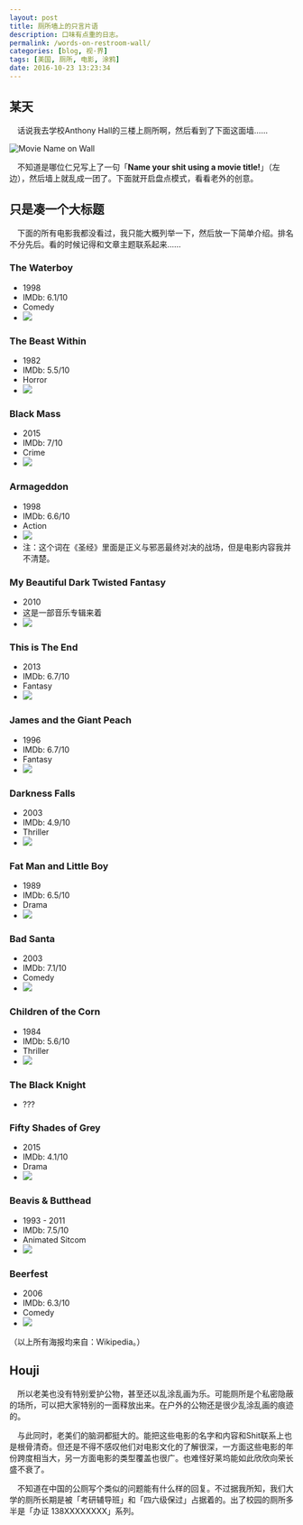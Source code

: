 ```yaml
---
layout: post
title: 厕所墙上的只言片语
description: 口味有点重的日志。
permalink: /words-on-restroom-wall/
categories: [blog, 视·界]
tags: [美国, 厕所, 电影, 涂鸦]
date: 2016-10-23 13:23:34
--- 
```


## 某天

　话说我去学校Anthony Hall的三楼上厕所啊，然后看到了下面这面墙……

![Movie Name on Wall]({{site.img-hosting}}/Pic4Post/words-on-restroom-wall/words-on-wall.jpg "Movie Names on Wall")

　不知道是哪位仁兄写上了一句「**Name your shit using a movie title!**」（左边），然后墙上就乱成一团了。下面就开启盘点模式，看看老外的创意。

## 只是凑一个大标题

　下面的所有电影我都没看过，我只能大概列举一下，然后放一下简单介绍。排名不分先后。看的时候记得和文章主题联系起来……

### The Waterboy

- 1998 
- IMDb: 6.1/10
- Comedy
- ![](https://upload.wikimedia.org/wikipedia/en/f/f3/Waterboy-poster-0.jpg)

### The Beast Within

- 1982
- IMDb: 5.5/10
- Horror
- ![](https://upload.wikimedia.org/wikipedia/en/6/64/BeastWithinPoster.jpg)

### Black Mass

- 2015
- IMDb: 7/10
- Crime
- ![](https://upload.wikimedia.org/wikipedia/en/c/c0/Black_Mass_%28film%29_poster.jpg)

### Armageddon

- 1998
- IMDb: 6.6/10
- Action
- ![](https://upload.wikimedia.org/wikipedia/en/f/fc/Armageddon-poster06.jpg)
- 注：这个词在《圣经》里面是正义与邪恶最终对决的战场，但是电影内容我并不清楚。

### My Beautiful Dark Twisted Fantasy

- 2010
- 这是一部音乐专辑来着
- ![](https://upload.wikimedia.org/wikipedia/en/f/f0/My_Beautiful_Dark_Twisted_Fantasy.jpg)

### This is The End

- 2013
- IMDb: 6.7/10
- Fantasy
- ![](https://upload.wikimedia.org/wikipedia/en/3/36/This-is-the-End-Film-Poster.jpg)

### James and the Giant Peach

- 1996
- IMDb: 6.7/10
- Fantasy
- ![](https://upload.wikimedia.org/wikipedia/en/f/f5/James_and_the_giant_peach.jpg)

### Darkness Falls

- 2003
- IMDb: 4.9/10
- Thriller
- ![](https://upload.wikimedia.org/wikipedia/en/0/0d/Darkness_Falls_movie.jpg)

### Fat Man and Little Boy

- 1989
- IMDb: 6.5/10
- Drama
- ![](https://upload.wikimedia.org/wikipedia/en/0/0a/Fat_man_and_little_boy.jpg)

### Bad Santa

- 2003
- IMDb: 7.1/10
- Comedy
- ![](https://upload.wikimedia.org/wikipedia/en/c/cc/Bad_Santa_film.jpg)

### Children of the Corn

- 1984
- IMDb: 5.6/10
- Thriller
- ![](https://upload.wikimedia.org/wikipedia/en/thumb/5/57/ChildrenoftheCornPoster.jpg/330px-ChildrenoftheCornPoster.jpg)

### The Black Knight

- ???

### Fifty Shades of Grey

- 2015
- IMDb: 4.1/10
- Drama
- ![](https://upload.wikimedia.org/wikipedia/en/5/5e/50ShadesofGreyCoverArt.jpg)

### Beavis & Butthead

- 1993 - 2011
- IMDb: 7.5/10
- Animated Sitcom
- ![](https://upload.wikimedia.org/wikipedia/en/thumb/4/4f/Beavis_and_Butt-head_titlecard.png/375px-Beavis_and_Butt-head_titlecard.png)

### Beerfest

- 2006
- IMDb: 6.3/10
- Comedy
- ![](https://upload.wikimedia.org/wikipedia/en/6/6f/Beerfest_poster.jpg)

（以上所有海报均来自：Wikipedia。）

## Houji

　所以老美也没有特别爱护公物，甚至还以乱涂乱画为乐。可能厕所是个私密隐蔽的场所，可以把大家特别的一面释放出来。在户外的公物还是很少乱涂乱画的痕迹的。

　与此同时，老美们的脑洞都挺大的。能把这些电影的名字和内容和Shit联系上也是根骨清奇。但还是不得不感叹他们对电影文化的了解很深，一方面这些电影的年份跨度相当大，另一方面电影的类型覆盖也很广。也难怪好莱坞能如此欣欣向荣长盛不衰了。

　不知道在中国的公厕写个类似的问题能有什么样的回复。不过据我所知，我们大学的厕所长期是被「考研辅导班」和「四六级保过」占据着的。出了校园的厕所多半是「办证 138XXXXXXXX」系列。
